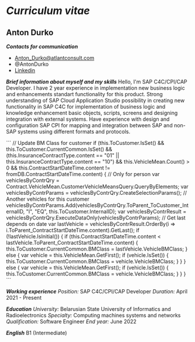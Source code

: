 # *Curriculum vitae*

## **Anton Durko**

***Contacts for communication*** 
- Anton_Durko@atlantconsult.com
- @AntonDurko
- [Linkedin](https://www.linkedin.com/in/anton-durko-405740204)

***Brief information about myself and my skills***
Hello, I'm SAP C4C/CPI/CAP Developer.
I have 2 year experience in implementation new business logic and enhancements standart functionality for this product. Strong understanding of SAP Cloud Application Studio possibility in creating new functionality in SAP C4C for implementation of business logic and knowledge enhancement basic objects, scripts, screens and designing integration with external systems. 
Have experience with design and configuration SAP CPI for mapping and integration between SAP and non-SAP systems using different formats and protocols.

\```
// Update BM Class for customer
if (this.ToCustomer.IsSet() && this.ToCustomer.CurrentCommon.IsSet() && (this.InsuranceContractType.content == "01" || this.InsuranceContractType.content == "10") && 
    this.VehicleMean.Count() > 0 && this.ContractStartDateTime.content != fromDB.ContractStartDateTime.content) {
	// Only for person
	var vehiclesByContrQry = Contract.VehicleMean.CustomerVehicleMeansQuery.QueryByElements;
	var vehiclesByContrParams = vehiclesByContrQry.CreateSelectionParams();
	// Another vehicles for this customer
	vehiclesByContrParams.Add(vehiclesByContrQry.ToParent_ToCustomer_InternalID, "I", "EQ", this.ToCustomer.InternalID);
	var vehiclesByContrResult = vehiclesByContrQry.ExecuteDataOnly(vehiclesByContrParams);
	// Get last depends on date
	var lastVehicle = vehiclesByContrResult.OrderBy(i => i.ToParent_ContractStartDateTime.content).GetLast(); 
	if (!lastVehicle.IsInitial()) {
		if (this.ContractStartDateTime.content < lastVehicle.ToParent_ContractStartDateTime.content) {
			this.ToCustomer.CurrentCommon.BMClass = lastVehicle.VehicleBMClass;
		}
		else {
			var vehicle = this.VehicleMean.GetFirst();
			if (vehicle.IsSet()) {
				this.ToCustomer.CurrentCommon.BMClass = vehicle.VehicleBMClass;
			}
		}
	}
	else {
		var vehicle = this.VehicleMean.GetFirst();
		if (vehicle.IsSet()) {
			this.ToCustomer.CurrentCommon.BMClass = vehicle.VehicleBMClass;
		}
	}
} 
\```

***Working experience***
*Position:* SAP C4C/CPI/CAP Developer
*Duration:* April 2021 - Present

***Education***
*University:* Belarusian State University of Informatics and Radioelectronics
*Specialty:* Computing machines systems and networks
*Qualification:* Software Engineer
*End year:* June 2022

***English***
B1 (Intermediate)

